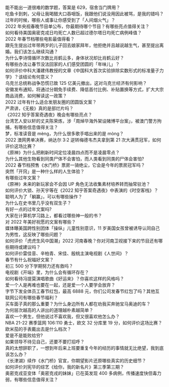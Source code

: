 能不能出一道很难的数学题，答案是 629，宿舍当门牌用？  
吃鱼卡到刺，父母让我喝醋大口吞咽饭，我跟他们说没用因此被骂，是我的错吗？  
过年的时候，哪些人或事让你感受到了「人间烟火气」？  
2022 年央视春晚节目单公布，你最期待哪个节目？有哪些亮点值得关注？  
如何看待美国奥密克戎日均死亡人数已超过德尔塔日均死亡病例峰值？  
2022 年春节档哪些电影最值得看？  
跟先生提出过年带两岁的儿子回去娘家拜年，他拒绝并且越说越生气，甚至提出离婚。我们该怎么继续沟通？  
为什么李诗情循环次数比肖鹤云多，身体状况却比肖鹤云好？  
有哪些办法让春节没法回家的人们感受团圆的「年味儿」？  
如何评价中科大潘建伟教授的文章《中国科大首次实验排除实数形式的标准量子力学》？该结论有何意义？  
乌克兰总统称战争恐慌已致 125 亿美元撤出，这对乌克兰经济有何影响？  
安徽发布通知，将通过分期免手续费、降低首付比例、补贴置换等方式，扩大大宗商品消费，如何解读这一政策？  
2022 过年有什么适合发朋友圈的团圆饭文案？  
严肃讲，《无极》真的是部烂片吗？  
《2022 知乎答案奇遇夜》晚会有哪些亮点？  
台湾艺人安以轩的丈夫陈荣炼，涉「周焯华海外架设赌博平台案」，被澳门警方拘捕，有哪些信息值得关注？  
梦，标准读音是 mèng，为什么很多歌手唱出来的是 mòng？  
2022 澳网男单决赛，纳达尔 3:2 逆转梅德韦杰夫拿到第 21 次大满贯冠军，如何评价这场比赛？  
《原神》为什么把刷新时间定位凌晨四点而不是凌晨零点？  
为什么其他生物看到同类尸体不会害怕，而人类看到同类的尸体会害怕?  
2022 春节档预售《水门桥》票房一骑绝尘，它会是今年的票房冠军吗？  
突然「开窍」是一种什么样的人生体验？  
有哪些过年文案？  
《原神》未来的新玩家会不会因 UP 角色无法收集素材培养转而抽常驻池？  
如何评价大锁、孙天宇等在《2022 知乎答案奇遇夜》中表演的《时空客栈》？  
聪明人为了「躺赢」，可以有哪些操作？  
为什么在史书里几乎没有双生子？  
有好一点的过年文案吗?  
大家在计算机学习路上，都看过哪些神一般的书？  
对 2022 年美好祝愿的文案有哪些？  
媒体曝美国跨性别团体「操纵」儿童性别意识，11 岁美国女孩曾被诱导认同自己为男性，这反映了哪些问题？  
如何评价「虎虎生风中国潮」2022 河南春晚？你对河南卫视接下来的节目还有哪些期待或建议吗？  
如何评价雷佳音、辛柏青、宋佳、殷桃主演电视剧《人世间》？  
春节有什么祝福好文案？  
初三 500 分下学期努力还有救吗？  
电视剧《开端》里，为什么会有循环存在？  
如何看待冯提莫演唱歌曲《好运来》？你喜欢这样的风格吗？  
爱一个人是再难也要在一起，还是爱一个人要学会放弃？  
字节下发全体员工春节红包，最高 6888 元，你们公司发春节红包了吗？其他互联网公司有哪些春节福利？  
买车面子真的那么重要？为什么身边所有人都在劝我买奔驰宝马奥迪的车？  
为何层次越高的人讲出的道理越朴素越简单？  
喜欢一个男生，但他说过不喜欢我，但又很喜欢他怎么办？  
NBA 21-22 赛季篮网 106:110 勇士，欧文 32 分库里 19 分，如何评价这场比赛？  
欧米茄的手表戴出去是什么档次？  
爱是不是能败给穷?  
如果领导不待见自己，还要不要打招呼？  
真的太想辞职了，一想到年后来上班要重复今年的经历的事情就无比绝望，我到底该怎么办？  
《长津湖》续作《水门桥》官宣，你期望影片还原哪些真实的历史细节？  
如何评价刘宪华的综艺《给你，我的新名片》第三季第三期？  
奥密克戎亚变体「奥密克戎的妹妹」已在英发现 400 多病例，传播速度快但毒力弱，有哪些信息值得关注？  
